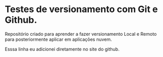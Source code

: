 # Testes de versionamento com Git e Github.
 Repositório criado para aprender a fazer versionamento Local e Remoto para posteriormente aplicar em aplicações nuvem.
 
 Esssa linha eu adicionei diretamente no site do github.
